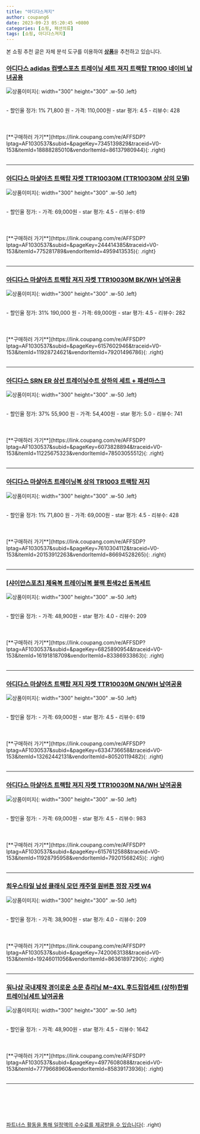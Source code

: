 ```yaml
---
title: "아디다스져지"
author: coupang6
date: 2023-09-23 05:20:45 +0800
categories: [쇼핑, 패션의류]
tags: [쇼핑, 아디다스져지]
---
```


본 쇼핑 추천 글은 자체 분석 도구를 이용하여 [**상품**](https://link.coupang.com/a/bao1ui)을 추천하고 있습니다.

### [아디다스 adidas 컴뱃스포츠 트레이닝 세트 져지 트랙탑 TR100 네이비 남녀공용](https://link.coupang.com/re/AFFSDP?lptag=AF1030537&subid=&pageKey=7345139829&traceid=V0-153&itemId=18888285010&vendorItemId=86137980944)

![상품이미지](https://thumbnail6.coupangcdn.com/thumbnails/remote/230x230ex/image/vendor_inventory/2779/af59de8b6a7e3e729955a469be8f57c86ce41c88c9cf2dd53c4713eda046.jpg){: width="300" height="300" .w-50 .left}


<br>
- 할인율 정가: 1%  71,800   원
- 가격: 110,000원
- star 평가: 4.5
- 리뷰수: 428
<br>
<br>
<br>
<br>
[**구매하러 가기**](https://link.coupang.com/re/AFFSDP?lptag=AF1030537&subid=&pageKey=7345139829&traceid=V0-153&itemId=18888285010&vendorItemId=86137980944){: .right}
<br>
<br>

---

### [아디다스 마샬아츠 트랙탑 자켓 TTR10030M (TTR10030M 상의 모델)](https://link.coupang.com/re/AFFSDP?lptag=AF1030537&subid=&pageKey=244414385&traceid=V0-153&itemId=775281789&vendorItemId=4959413535)

![상품이미지](https://thumbnail9.coupangcdn.com/thumbnails/remote/230x230ex/image/vendor_inventory/6a51/820261a67b65684099b014a501f244b96b8c79e5a3526928bc95b9eeebc0.jpg){: width="300" height="300" .w-50 .left}


<br>
- 할인율 정가: 
- 가격: 69,000원
- star 평가: 4.5
- 리뷰수: 619
<br>
<br>
<br>
<br>
[**구매하러 가기**](https://link.coupang.com/re/AFFSDP?lptag=AF1030537&subid=&pageKey=244414385&traceid=V0-153&itemId=775281789&vendorItemId=4959413535){: .right}
<br>
<br>

---

### [아디다스 마샬아츠 트랙탑 져지 자켓 TTR10030M BK/WH 남여공용](https://link.coupang.com/re/AFFSDP?lptag=AF1030537&subid=&pageKey=6157602946&traceid=V0-153&itemId=11928724621&vendorItemId=79201496786)

![상품이미지](https://thumbnail7.coupangcdn.com/thumbnails/remote/230x230ex/image/vendor_inventory/aa4f/599b508cb18feb6d7db3d99d2c01dd985fbbc527c600f0d129a506d83305.jpg){: width="300" height="300" .w-50 .left}


<br>
- 할인율 정가: 31%  190,000   원
- 가격: 69,000원
- star 평가: 4.5
- 리뷰수: 282
<br>
<br>
<br>
<br>
[**구매하러 가기**](https://link.coupang.com/re/AFFSDP?lptag=AF1030537&subid=&pageKey=6157602946&traceid=V0-153&itemId=11928724621&vendorItemId=79201496786){: .right}
<br>
<br>

---

### [아디다스 SRN ER 삼선 트레이닝수트 상하의 세트 + 패션마스크](https://link.coupang.com/re/AFFSDP?lptag=AF1030537&subid=&pageKey=6073828894&traceid=V0-153&itemId=11225675323&vendorItemId=78503055512)

![상품이미지](https://thumbnail10.coupangcdn.com/thumbnails/remote/230x230ex/image/vendor_inventory/8ea7/83c73a20214d96d607d0131c887fa2dd0e37c14c7bb42b346eba3a6ac8db.jpg){: width="300" height="300" .w-50 .left}


<br>
- 할인율 정가: 37%  55,900   원
- 가격: 54,400원
- star 평가: 5.0
- 리뷰수: 741
<br>
<br>
<br>
<br>
[**구매하러 가기**](https://link.coupang.com/re/AFFSDP?lptag=AF1030537&subid=&pageKey=6073828894&traceid=V0-153&itemId=11225675323&vendorItemId=78503055512){: .right}
<br>
<br>

---

### [아디다스 마샬아츠 트레이닝복 상의 TR1003 트랙탑 져지](https://link.coupang.com/re/AFFSDP?lptag=AF1030537&subid=&pageKey=7610304112&traceid=V0-153&itemId=20153912263&vendorItemId=86694528265)

![상품이미지](https://thumbnail8.coupangcdn.com/thumbnails/remote/230x230ex/image/vendor_inventory/bae9/1a144ac83b39be1fb2723f716ae608542c06be35c5c6663e74b5d8b7f1dc.jpg){: width="300" height="300" .w-50 .left}


<br>
- 할인율 정가: 1%  71,800   원
- 가격: 69,000원
- star 평가: 4.5
- 리뷰수: 428
<br>
<br>
<br>
<br>
[**구매하러 가기**](https://link.coupang.com/re/AFFSDP?lptag=AF1030537&subid=&pageKey=7610304112&traceid=V0-153&itemId=20153912263&vendorItemId=86694528265){: .right}
<br>
<br>

---

### [[샤이안스포츠] 체육복 트레이닝복 블랙 흰색2선 동복세트](https://link.coupang.com/re/AFFSDP?lptag=AF1030537&subid=&pageKey=6825890954&traceid=V0-153&itemId=16191818709&vendorItemId=83386933863)

![상품이미지](https://thumbnail8.coupangcdn.com/thumbnails/remote/230x230ex/image/vendor_inventory/3bf1/aaf87036c3016371bfa8c2532230c4ff0a7a4317ebb0c9ef0ee75076b5c0.png){: width="300" height="300" .w-50 .left}


<br>
- 할인율 정가: 
- 가격: 48,900원
- star 평가: 4.0
- 리뷰수: 209
<br>
<br>
<br>
<br>
[**구매하러 가기**](https://link.coupang.com/re/AFFSDP?lptag=AF1030537&subid=&pageKey=6825890954&traceid=V0-153&itemId=16191818709&vendorItemId=83386933863){: .right}
<br>
<br>

---

### [아디다스 마샬아츠 트랙탑 져지 자켓 TTR10030M GN/WH 남여공용](https://link.coupang.com/re/AFFSDP?lptag=AF1030537&subid=&pageKey=6334736658&traceid=V0-153&itemId=13262442131&vendorItemId=80520119482)

![상품이미지](https://thumbnail7.coupangcdn.com/thumbnails/remote/230x230ex/image/vendor_inventory/9931/c46843d1c259065f6274ae3fa40bd308e3ff99057efce13cb1be83ef2254.jpg){: width="300" height="300" .w-50 .left}


<br>
- 할인율 정가: 
- 가격: 69,000원
- star 평가: 4.5
- 리뷰수: 619
<br>
<br>
<br>
<br>
[**구매하러 가기**](https://link.coupang.com/re/AFFSDP?lptag=AF1030537&subid=&pageKey=6334736658&traceid=V0-153&itemId=13262442131&vendorItemId=80520119482){: .right}
<br>
<br>

---

### [아디다스 마샬아츠 트랙탑 져지 자켓 TTR10030M NA/WH 남여공용](https://link.coupang.com/re/AFFSDP?lptag=AF1030537&subid=&pageKey=6157612588&traceid=V0-153&itemId=11928795958&vendorItemId=79201568245)

![상품이미지](https://thumbnail10.coupangcdn.com/thumbnails/remote/230x230ex/image/vendor_inventory/563e/10a82623c64d3135ef49c28d8378d65f35dee8d29f5fb8c969ad58c3d6f0.jpg){: width="300" height="300" .w-50 .left}


<br>
- 할인율 정가: 
- 가격: 69,000원
- star 평가: 4.5
- 리뷰수: 983
<br>
<br>
<br>
<br>
[**구매하러 가기**](https://link.coupang.com/re/AFFSDP?lptag=AF1030537&subid=&pageKey=6157612588&traceid=V0-153&itemId=11928795958&vendorItemId=79201568245){: .right}
<br>
<br>

---

### [희우스타일 남성 클래식 모던 캐주얼 원버튼 정장 자켓 W4](https://link.coupang.com/re/AFFSDP?lptag=AF1030537&subid=&pageKey=7420063138&traceid=V0-153&itemId=19246011056&vendorItemId=86361897290)

![상품이미지](https://thumbnail7.coupangcdn.com/thumbnails/remote/230x230ex/image/vendor_inventory/536c/aaf0c46f4853ff7fcbfbc833e4581360e8d236c51f7c477f3687603f8ba5.jpg){: width="300" height="300" .w-50 .left}


<br>
- 할인율 정가: 
- 가격: 38,900원
- star 평가: 4.0
- 리뷰수: 209
<br>
<br>
<br>
<br>
[**구매하러 가기**](https://link.coupang.com/re/AFFSDP?lptag=AF1030537&subid=&pageKey=7420063138&traceid=V0-153&itemId=19246011056&vendorItemId=86361897290){: .right}
<br>
<br>

---

### [워나샵 국내제작 경이로운 소문 츄리닝 M~4XL 후드집업세트 (상하)한벌 트레이닝세트 남여공용](https://link.coupang.com/re/AFFSDP?lptag=AF1030537&subid=&pageKey=4977608088&traceid=V0-153&itemId=7779668960&vendorItemId=85839173936)

![상품이미지](https://thumbnail10.coupangcdn.com/thumbnails/remote/230x230ex/image/vendor_inventory/0b2e/89d6b8dbc720a50a1b20db46fb3796ff1008527f362aa9fad042d09b3cba.jpg){: width="300" height="300" .w-50 .left}


<br>
- 할인율 정가: 
- 가격: 48,900원
- star 평가: 4.5
- 리뷰수: 1642
<br>
<br>
<br>
<br>
[**구매하러 가기**](https://link.coupang.com/re/AFFSDP?lptag=AF1030537&subid=&pageKey=4977608088&traceid=V0-153&itemId=7779668960&vendorItemId=85839173936){: .right}
<br>
<br>

---
<br><br><br><br><br> [파트너스 활동을 통해 일정액의 수수료를 제공받을 수 있습니다](https://link.coupang.com/a/bao1ui){: .right}